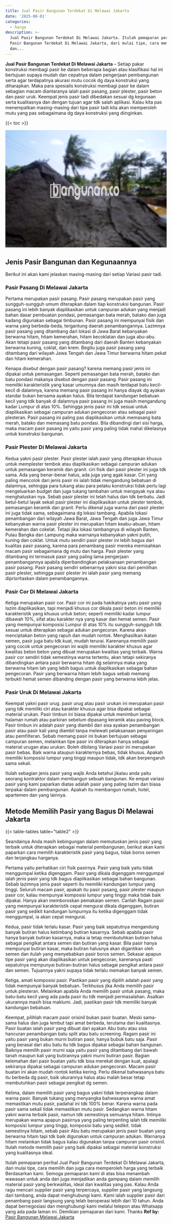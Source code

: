 ```yaml
---
title: Jual Pasir Bangunan Terdekat Di Melawai Jakarta
date: '2025-08-01'
categories:
  - harga
description: >-
  Jual Pasir Bangunan Terdekat Di Melawai Jakarta. Itulah pemaparan perihal Jual
  Pasir Bangunan Terdekat Di Melawai Jakarta, dari mulai tipe, cara memilih
  dan...
---
```


**Jual Pasir Bangunan Terdekat Di Melawai Jakarta** – Setiap pakar konstruksi membagi pasir ke dalam beberapa bagian atau klasifikasi hal ini bertujuan supaya mudah dan cepatnya dalam pengerjaan pembangunan serta agar terdapatnya akurasi mutu cocok dg daya konstruksi yang diharapkan. Maka para spesialis konstruksi membagi pasir ke dalam sebagian macam diantaranya ialah pasir pasang, pasir plester, pasir beton dan pasir uruk. Keempat jenis pasir tadi dibedakan sesuai dg kegunaan serta kualitasnya dan dengan tujuan agar tdk salah aplikasi. Kalau kita pas menempatkan masing-masing dari tipe pasir tadi kita akan memperoleh mutu yang pas sebagaimana dg daya konstruksi yang diinginkan.

{{< toc >}}

![Jual Pasir Bangunan Terdekat Di Melawai Jakarta](/images/jual-pasir-bangunan-72.png)

## Jenis Pasir Bangunan dan Kegunaannya

Berikut ini akan kami jelaskan masing-masing dari setiap Variasi pasir tadi.

### Pasir Pasang Di Melawai Jakarta

Pertama merupakan pasir pasang. Pasir pasang merupakan pasir yang sungguh-sungguh umum diterapkan dalam tiap konstruksi bangunan. Pasir pasang ini lebih banyak diaplikasikan untuk campuran adukan yang menjadi bahan dasar pembuatan pondasi, pemasangan bata merah, batako dan juga kadang digunakan sebagai timbunan. Pasir pasang ini mempunyai fisik dan warna yang berbeda-beda, tergantung daerah penambangannya. Lazimnya pasir pasang yang ditambang dari lokasi di Jawa Barat kebanyakan berwarna hitam, hitam kemerahan, hitam kecoklatan dan juga abu-abu. Akan tetapi pasir pasang yang ditambang dari daerah Banten kebanyakan berwarna kuning, coklat, dan krem. Begitu juga pasir pasang yang ditambang dari wilayah Jawa Tengah dan Jawa Timur berwarna hitam pekat dan hitam kemerahan.

Kenapa disebut dengan pasir pasang? karena memang pasir jenis ini dipakai untuk pemasangan. Seperti pemasangan bata merah, batako dan batu pondasi makanya disebut dengan pasir pasang. Pasir pasang ini memiliki karakteristik yang kasar umumnya dan masih terdapat batu kecil-kecil di dalamnya, karena memang pasir pasang ini hanya diayak dg ayakan standar bukan bersama ayakan halus. Bila terdapat kandungan bebatuan kecil yang tdk banyak di dalamnya pasir pasang ini juga masih mengandung kadar Lumpur di atas 10%. Sehingga jenis pasir ini tdk sesuai untuk diaplikasikan sebagai campuran adukan pengecoran atau sebagai pasir plesteran. Pasir pasang ini paling pas diaplikasikan untuk memasang bata merah, batako dan memasang batu pondasi. Bila dibandingi dari sisi harga, maka macam pasir pasang ini yaitu pasir yang paling tidak mahal dikelasnya untuk konstruksi bangunan.

### Pasir Plester Di Melawai Jakarta

Kedua yakni pasir plester. Pasir plester ialah pasir yang diterapkan khusus untuk memplester tembok atau diaplikasikan sebagai campuran adukan untuk pemasangan keramik dan granit. ciri fisik dari pasir plester ini juga tdk sama. Ada yang benar-benar halus, ada juga yang agak kasar. Ciri yang paling mencolok dari jenis pasir ini ialah tidak mengandung bebatuan di dalamnya, sehingga para tukang atau para pelaku konstruksi tidak perlu lagi mengeluarkan budget dan juga tukang tambahan untuk mengayak nya atau menghaluskan nya. Sebab pasir plester ini telah halus dan tdk berbatu. Jadi betul-betul layak sekali pasir plester ini diaplikasikan untuk plester tembok, pemasangan keramik dan granit. Perlu dikenal juga warna dari pasir plester ini juga tidak sama, sebagaimana dg lokasi tambang. Apabila lokasi penambangan dari wilayah Jawa Barat, Jawa Tengah dan juga Jawa Timur kebanyakan warna pasir plester ini merupakan hitam keabu-abuan, hitam kemerahan dan cokelat. Tetapi jika lokasi tambangnya di wilayah Banten, Pulau Bangka dan Lampung maka warnanya kebanyakan yakni putih, kuning dan coklat. Untuk mutu sendiri pasir plester ini lebih bagus dari kualitas pasir pasang, karena para penambang pasir mereka memisahkan macam pasir sebagaimana dg mutu dan harga. Pasir plester yang ditambang ini termasuk pasir yang paling lama pengerjaan penambangannya apabila diperbandingkan pelaksanaan penambangan pasir pasang. Pasir pasang sendiri sebenarnya yakni sisa dari pemilihan pasir plester, sehingga pasir plester ini ialah pasir yang memang diprioritaskan dalam penambangannya.

### Pasir Cor Di Melawai Jakarta

Ketiga merupakan pasir cor. Pasir cor ini pada hakikatnya yaitu pasir yang lazim diaplikasikan, tapi menjadi khusus cor dikala pasir beton ini memiliki karakteristik yang khusus untuk beton; seperti memiliki kadar lumpur dibawah 10%, sifat atau karakter nya yang kasar dan hemat semen. Pasir yang mempunyai komposisi Lumpur di atas 10% itu sungguh-sungguh tdk sesuai untuk diterapkan sebagai adukan pengecoran. Karena akan menciptakan beton yang rapuh dan mudah rontok. Menghasilkan ikatan semen, pasir juga batu tdk kuat, mudah terurai. Karenanya memilih pasir yang cocok untuk pengecoran ini wajib memiliki karakter khusus agar kwalitas beton beton yang dibuat merupakan kwalitas yang terbaik. Warna pasir cor sendiri tidak semestinya warna tertentu, akan tetapi sekiranya dibandingkan antara pasir berwarna hitam dg selainnya maka yang berwarna hitam lah yang lebih bagus untuk diaplikasikan sebagai bahan pengecoran. Pasir yang berwarna hitam lebih bagus sebab memang terbukti hemat semen dibanding dengan pasir yang berwarna lebih jelas.

### Pasir Uruk Di Melawai Jakarta

Keempat yakni pasir urug. pasir urug atau pasir urukan ini merupakan pasir yang tdk memiliki ciri atau karakter khusus agar bisa dipakai sebagai material urukan. Pasir timbun ini biasa dipakai untuk menimbun lantai, halaman rumah atau parkiran sebelum dipasang keramik atau paving block. Pasir timbun ini adalah pasir yang diambil dari sisa ayakan penambangan pasir atau pasir kali yang diambil tanpa melewati pelaksanaan penyaringan atau pemfilteran. Sebab memang pasir ini bukan bertujuan sebagai campuran semen, melainkan tipe pasir ini diterapkan hanya sebagai material urugan atau urukan. Boleh dibilang Variasi pasir ini merupakan pasir bebas. Baik warna ataupun karakternya bebas, tidak khusus. Apakah memiliki komposisi lumpur yang tinggi maupun tidak, tdk akan berpengaruh sama sekali.

Itulah sebagian jenis pasir yang wajib Anda ketahui jikalau anda yaitu seorang kontraktor dalam membangun sebuah bangunan. Ke empat variasi pasir yang kami paparkan diatas adalah pasir yang paling lazim dan biasa terpakai dalam pembangunan. Apakah itu membangun rumah, hotel, apartemen dan yang lainnya.

## Metode Memilih Pasir yang Bagus Di Melawai Jakarta

{{< table-tables table="table2" >}}

Seandainya Anda masih kebingungan dalam memutuskan jenis pasir yang terbaik untuk diterapkan sebagai material pembangunan, berikut akan kami paparkan cara memilih karakteristik pasir yang bagus, tidak boros semen dan terjangkau harganya.

Pertama yaitu perhatikan ciri fisik pasirnya. Pasir yang baik yaitu tidak menggumpal ketika digenggam. Pasir yang dikala digenggam menggumpal ialah jenis pasir yang tdk bagus diaplikasikan sebagai bahan bangunan. Sebab lazimnya jenis pasir seperti itu memiliki kandungan lumpur yang tinggi. Seluruh macam pasir, apakah itu pasir pasang, pasir plester maupun pasir cor, kalau mempunyai komposisi lumpur yang tinggi maka tidak baik dipakai. Hanya akan memboroskan pemakaian semen. Carilah Ragam pasir yang mempunyai karakteristik cepat mengurai dikala digenggam, butiran pasir yang sedikit kandungan lumpurnya itu ketika digenggam tidak menggumpal, ia akan cepat mengurai.

Kedua, pasir tidak terlalu kasar. Pasir yang baik sepatutnya mengandung banyak butiran halus ketimbang butiran kasarnya. Sebab apabila pasir hanya banyak butiran kasarnya, maka ia tetap membutuhkan butiran halus sebagai pengikat antara semen dan butiran yang kasar. Bila pasir hanya mempunyai butiran kasar, maka butiran halusnya akan digantikan oleh semen dan itulah yang menyebabkan pasir boros semen. Sekasar apapun tipe pasir yang akan diaplikasikan untuk pengecoran, karenanya pasti sepatutnya mempunyai butiran-butiran halus sebagai pengikat antara pasir dan semen. Tujuannya yakni supaya tidak terlalu memakan banyak semen.

Ketiga, amati komposisi pasir. Pastikan pasir yang dipilih adalah pasir yang tidak mempunyai banyak bebatuan. Terkhusus jika Anda memilih pasir untuk plesteran. Melainkan apabila Anda memilih pasir untuk pasang, maka batu-batu kecil yang ada pada pasir itu tdk menjadi permasalahan. Asalkan ukurannya masih bisa maklumi. Jadi, pastikan pasir tdk memiliki banyak kandungan bebatuan.

Keempat, pilihlah macam pasir orisinil bukan pasir buatan. Meski sama-sama halus dan juga lembut tapi amat berbeda, terutama dari kualitasnya. Pasir buatan ialah pasir yang dibuat dari ayakan Abu batu atau sisa hancuran penambangan batu split atau batu screening. Ragam pasir ini yaitu pasir yang bukan murni butiran pasir, hanya bubuk batu saja. Pasir yang berasal dari abu batu itu tdk bagus dipakai sebagai bahan bangunan. Baiknya memilih pasir murni saja yaitu pasir yang ditambang dari bawah tanah maupun kali yang butirannya yakni murni butiran pasir. Bagian kelemahan dari pasir buatan yaitu tdk bisa merekat dengan kuat, apalagi sekiranya dipakai sebagai campuran adukan pengecoran. Macam pasir buatan ini akan mudah rontok ketika kering. Perlu dikenal bahwasanya batu itu berbeda dg pasir, baik ukurannya halus atau malah besar tetap membutuhkan pasir sebagai pengikat dg semen.

Kelima, dalam memilih pasir yang bagus yakni tidak terperangkap dalam warna pasir. Banyak tukang yang menyangka bahwasanya warna amat memastikan mutu pasir, padahal ini tdk 100% benar. Karena warna pada pasir sama sekali tidak memastikan mutu pasir. Sedangkan warna hitam yakni warna terbaik pasir, namun tdk semestinya semuanya hitam. Intinya merupakan warna apapun pasirnya yang paling terpenting ialah tdk memiliki komposisi lumpur yang tinggi, komposisi batu yang sedikit. tidak semestinya hitam, sebab pasir Abu batu merupakan jenis pasir buatan yang berwarna hitam tapi tdk baik digunakan untuk campuran adukan. Warnanya hitam melainkan tidak bagus kalau digunakan tanpa campuran pasir orisinil. Itulah metode memilih pasir yang baik dipakai sebagai material konstruksi yang kualitasnya ideal.

Itulah pemaparan perihal Jual Pasir Bangunan Terdekat Di Melawai Jakarta, dari mulai tipe, cara memilih dan juga cara memperoleh harga yang terbaik Berdasarkan kami. Semoga pemaparan kami di atas bisa menambah wawasan untuk anda dan juga menjadikan anda gampang dalam memilih material pasir yang berkwalitas, ideal dan kwalitas yang pas. Kalau Anda ragu mencari supplier pasir yang terpercaya, supplier pasir yang langsung dari tambang, anda dapat menghubungi kami. Kami ialah supplier pasir dari penambang pasir langsung yang telah beroperasi lebih dari 10 tahun. Anda dapat bernegosiasi dan menghubungi kami melalui telepon atau Whatsapp yang ada pada laman ini. Demikian pemaparan dari kami. Thanks
**Ref by:** [Pasir Bangunan Melawai Jakarta](https://id.wikipedia.org/wiki/Pasir)
